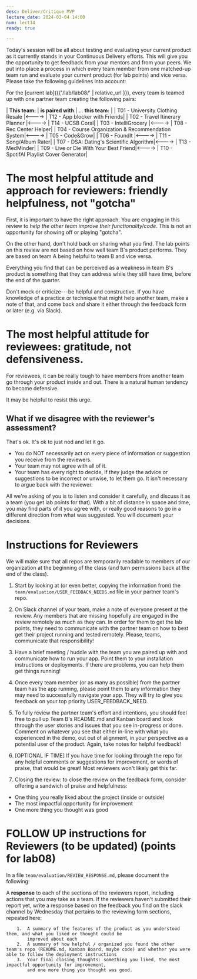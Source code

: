 ```yaml
---
desc: Deliver/Critique MVP
lecture_date: 2024-03-04 14:00
num: lect14
ready: true

---
```


<div style="display:none">
https://ucsb-cs148.github.io/w24/lect/lect14/
</div>

Today's session will be all about testing and evaluating your current product as it currently stands in your Continuous Delivery efforts. This will give you the opportunity to get feedback from your mentors and from your peers. We put into place a process in which every team member from one matched-up team run and evaluate your current product (for lab points) and vice versa. Please take the following guidelines into account: 

For the [current lab]({{'/lab/lab08/' | relative_url }}), every team is teamed up with one partner team creating the following pairs: 

| **This team:**   | **is paired with** | ... **this team:** |
| T01 - University Clothing Resale |<----> | T12 - App blocker with Friends| 
| T02 - Travel Itinerary Planner |<----> | T14 - UCSB Coral| 
| T03 - IntelliGrocery |<----> | T08 - Rec Center Helper| 
| T04 - Course Organization & Recommendation System|<----> | T05 - Code&Grow| 
| T06 - FoundIt |<----> | T11 - Song/Album Rater| 
| T07 - DSA: Dating's Scientific Algorithm|<----> | T13 - MedMinder| 
| T09 - Live or Die With Your Best Friend|<----> | T10 - SpotifAI Playlist Cover Generator| 


#  The most helpful attitude and approach for reviewers: friendly helpfulness, not "gotcha"

First, it is important to have the right approach.  You are engaging in this review to *help the other team improve their functionality/code*.  This is not an opportunity for showing off or playing "gotcha".  

On the other hand, don't hold back on sharing what you find.  The lab points on this review are not based on how well team B's product performs. They are based on team A being helpful to team B and vice versa.     

Everything you find that can be perceived as a weakness in team B's product is something that they can address while they still have time, before the end of the quarter.

Don't mock or criticize---be helpful and constructive.   If you have knowledge of a practice or technique that might help another team, make a note of that, and come back and share it either through the feedback form or later (e.g. via Slack).

# The most helpful attitude for reviewees: gratitude, not defensiveness.

For reviewees, it can be really tough to have members from another team go through your product inside and out.  There is a natural human tendency to become defensive.

It may be helpful to resist this urge.

## What if we disagree with the reviewer's assessment?

That's ok.  It's ok to just nod and let it go.

* You do NOT necessarily act on every piece of information or suggestion you receive from the reviewers.  
* Your team may not agree with all of it.  
* Your team has every right to decide, if they judge the advice or suggestions to be incorrect or unwise, to let them go.  It isn't necessary to argue back with the reviewer. 

All we're asking of you is to listen and consider it carefully, and discuss it as a team (you get lab points for that).  With a bit of distance in space and time, you may find parts of it you agree with, or really good reasons to go in a different direction from what was suggested. You will document your decisions. 

# Instructions for Reviewers

We will make sure that all repos are temporarily readable to members of our organization at the beginning of the class (and turn permissions back at the end of the class). 

1. Start by looking at (or even better, copying the information from) the `team/evaluation/USER_FEEDBACK_NEEDS.md` file in your partner team's repo. 

2.  On Slack channel of your team, make a note of everyone present at the review.  Any members that are missing hopefully are engaged in the review remotely as much as they can. In order for them to get the lab points, they need to communicate with the partner team on how to best get their project running and tested remotely. Please, teams, communicate that responsibility! 
    
3.  Have a brief meeting / huddle with the team you are paired up with and communicate how to run your app. Point them to your installation instructions or deployments. If there are problems, you can help them get things running! 

4.  Once every team member (or as many as possible) from the partner team has the app running, please point them to any information they may need to successfully navigate your app. They will try to give you feedback on your top priority USER_FEEDBACK_NEED. 
     
5.  To fully review the partner team's effort and intentions, you should feel free to pull up Team B's README.md and Kanban board and look through the user stories and issues that you see in-progress or done. Comment on whatever you see that either in-line with what you experienced in the demo, out out of alignment, in your perspective as a potential user of the product.  Again, take notes for helpful feedback! 
    
6.  [OPTIONAL IF TIME] If you have time for looking through the repo for any helpful comments or suggestions for improvement, or words of praise, that would be great!  Most reviewers won't likely get this far.    
    
7.  Closing the review: to close the review on the feedback form, consider offering a sandwich of praise and helpfulness:
   * One thing you really liked about the project (inside or outside)
   * The most impactful opportunity for improvement
   * One more thing you thought was good



# FOLLOW UP instructions for Reviewers (to be updated) (**points for lab08**)

In a file `team/evaluation/REVIEW_RESPONSE.md`, please document the following:  

A **response** to each of the sections of the reviewers report, including actions that you may take as a team.
       If the reviewers haven't submitted their report yet, write a response based on the feedback you find
       on the slack channel by Wednesday that pertains to the reviewing form sections, repeated here: 
       
        1.  A summary of the features of the product as you understood them, and what you liked or thought could be
            improved about each
        2.  A summary of how helpful / organized you found the other team's repo (README.md, Kanban Board, maybe code) and whether you were able to follow the deployment instructions
        3.  Your final closing thoughts: something you liked, the most impactful opportunity for improvement,
            and one more thing you thought was good.
